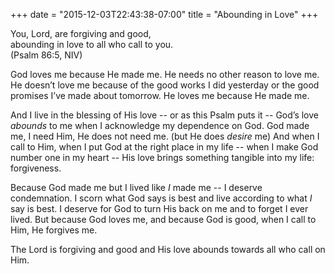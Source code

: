 +++
date = "2015-12-03T22:43:38-07:00"
title = "Abounding in Love"
+++

You, Lord, are forgiving and good,  
abounding in love to all who call to you.  
(Psalm 86:5, NIV)

God loves me because He made me. He needs no other reason to love me. He doesn’t love me because of the good works I did yesterday or the good promises I’ve made about tomorrow. He loves me because He made me.

And I live in the blessing of His love -- or as this Psalm puts it -- God’s love *abounds* to me when I acknowledge my dependence on God. God made me, I need Him, He does not need me. (but He does *desire* me) And when I call to Him, when I put God at the right place in my life -- when I make God number one in my heart -- His love brings something tangible into my life: forgiveness.

Because God made me but I lived like *I* made me -- I deserve condemnation. I scorn what God says is best and live according to what *I* say is best. I deserve for God to turn His back on me and to forget I ever lived. But because God loves me, and because God is good, when I call to Him, He forgives me.

The Lord is forgiving and good and His love abounds towards all who call on Him.



